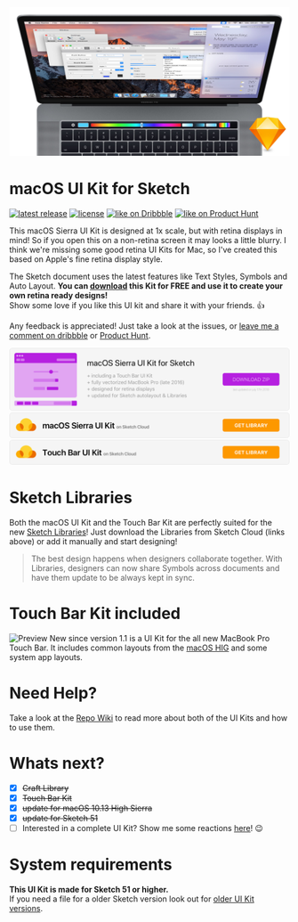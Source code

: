 ![Preview](Previews/Repo%20Header.jpg?raw=true)

# macOS UI Kit for Sketch
[![latest release](https://img.shields.io/github/release/alexkaessner/macOS-UI-Kit.svg)](https://github.com/alexkaessner/macOS-UI-Kit/releases/latest) [![license](https://img.shields.io/github/license/alexkaessner/macOS-UI-Kit.svg)](https://github.com/alexkaessner/macOS-UI-Kit/blob/master/LICENSE) [![like on Dribbble](https://img.shields.io/badge/like%20on-Dribbble-ea4c89.svg)](https://dribbble.com/shots/2987000-macOS-Sierra-UI-Kit-for-Sketch) [![like on Product Hunt](https://img.shields.io/badge/like%20on-Product%20Hunt-da5530.svg)](https://www.producthunt.com/posts/macos-ui-kit-for-sketch)

This macOS Sierra UI Kit is designed at 1x scale, but with retina displays in mind! So if you open this on a non-retina screen it may looks a little blurry. I think we're missing some good retina UI Kits for Mac, so I've created this based on Apple's fine retina display style. 

The Sketch document uses the latest features like Text Styles, Symbols and Auto Layout. **You can [download](https://github.com/alexkaessner/macOS-UI-Kit/archive/master.zip) this Kit for FREE and use it to create your own retina ready designs!**  
Show some love if you like this UI kit and share it with your friends. :+1:

Any feedback is appreciated! Just take a look at the issues, or [leave me a comment on dribbble](https://dribbble.com/shots/2987000-macOS-Sierra-UI-Kit-for-Sketch) or [Product Hunt](https://www.producthunt.com/posts/macos-ui-kit-for-sketch).

[![Download](Previews/Banner.png?raw=true)](https://github.com/alexkaessner/macOS-UI-Kit/archive/master.zip)
[![Download](Previews/Banner-Cloud.png?raw=true)](https://sketch.cloud/s/dr1K9)
[![Download](Previews/Banner-Cloud2.png?raw=true)](https://sketch.cloud/s/2mYvQ)

# Sketch Libraries
Both the macOS UI Kit and the Touch Bar Kit are perfectly suited for the new [Sketch Libraries](https://sketchapp.com/docs/libraries/)! Just download the Libraries from Sketch Cloud (links above) or add it manually and start designing!

> The best design happens when designers collaborate together. With Libraries, designers can now share Symbols across documents and have them update to be always kept in sync.

# Touch Bar Kit included
![Preview](Previews/Touch%20Bar%20Preview.jpg?raw=true)
New since version 1.1 is a UI Kit for the all new MacBook Pro Touch Bar. It includes common layouts from the [macOS HIG](https://developer.apple.com/library/content/documentation/UserExperience/Conceptual/OSXHIGuidelines/AbouttheTouchBar.html#//apple_ref/doc/uid/20000957-CH104-SW1) and some system app layouts.

# Need Help?
Take a look at the [Repo Wiki](https://github.com/alexkaessner/macOS-UI-Kit/wiki) to read more about both of the UI Kits and how to use them.

# Whats next?
- [x] ~~Craft Library~~
- [x] ~~Touch Bar Kit~~
- [x] ~~update for macOS 10.13 High Sierra~~
- [x] ~~update for Sketch 51~~
- [ ] Interested in a complete UI Kit? Show me some reactions [here](https://github.com/alexkaessner/macOS-UI-Kit/issues/1)! :wink:

# System requirements
**This UI Kit is made for Sketch 51 or higher.**  
If you need a file for a older Sketch version look out for [older UI Kit versions](https://github.com/alexkaessner/macOS-UI-Kit/releases).